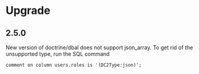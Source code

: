 # Upgrade

## 2.5.0

New version of doctrine/dbal does not support json_array.
To get rid of the unsupported type, run the SQL command
```
comment on column users.roles is '(DC2Type:json)';
```
